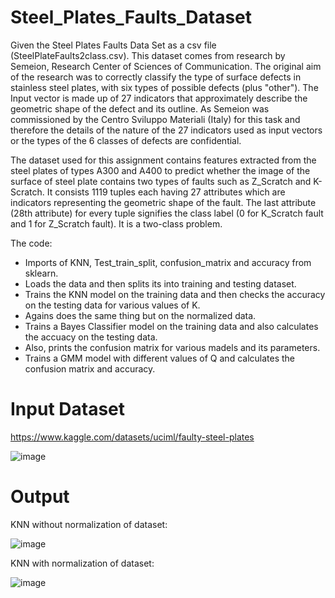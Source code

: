 # Steel_Plates_Faults_Dataset

Given the Steel Plates Faults Data Set as a csv file (SteelPlateFaults2class.csv). This dataset comes from research by Semeion, Research Center of Sciences of
Communication. The original aim of the research was to correctly classify the type of surface
defects in stainless steel plates, with six types of possible defects (plus "other"). The Input vector is
made up of 27 indicators that approximately describe the geometric shape of the defect and its
outline. As Semeion was commissioned by the Centro Sviluppo Materiali (Italy) for this task and
therefore the details of the nature of the 27 indicators used as input vectors or the types of the 6
classes of defects are confidential.

The dataset used for this assignment contains features extracted from the steel plates of types A300
and A400 to predict whether the image of the surface of steel plate contains two types of faults such
as Z_Scratch and K-Scratch. It consists 1119 tuples each having 27 attributes which are indicators
representing the geometric shape of the fault. The last attribute (28th attribute) for every tuple
signifies the class label (0 for K_Scratch fault and 1 for Z_Scratch fault). It is a two-class problem.


The code:

* Imports of KNN, Test_train_split, confusion_matrix and accuracy from sklearn.
* Loads the data and then splits its into training and testing dataset.
* Trains the KNN model on the training data and then checks the accuracy on the testing data for various values of K.
* Agains does the same thing but on the normalized data.
* Trains a Bayes Classifier model on the training data and also calculates the accuacy on the testing data.
* Also, prints the confusion matrix for various madels and its parameters.
* Trains a GMM model with different values of Q and calculates the confusion matrix and accuracy.


# Input Dataset

https://www.kaggle.com/datasets/uciml/faulty-steel-plates

![image](https://user-images.githubusercontent.com/119813195/228888338-b5597948-fe46-4eb3-966a-84ab47247832.png)

# Output 

KNN without normalization of dataset:

![image](https://user-images.githubusercontent.com/119813195/228889159-88e28924-fe7c-4e09-bb17-d9dc694b1c59.png)

KNN with normalization of dataset:

![image](https://user-images.githubusercontent.com/119813195/228889459-f83ceb5d-7bdd-4c7f-bbf2-2d5a6a47a2ab.png)
